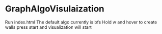 # GraphAlgoVisulaization
Run index.html 
The default algo currently is bfs
Hold w and hover to create walls
press start and visualization will start
